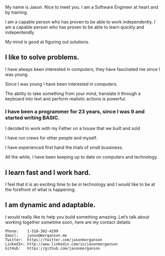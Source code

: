 My name is Jason. Nice to meet you. I am a Software Engineer at heart and by training.

I am a capable person who has proven to be able to work independently.
I am a capable person who has proven to be able to learn quickly and indepentendly

My mind is good at figuring out solutions.

## I like to solve problems.

I have always been interested in computers, they have fascinated me since I was young.

Since I was young I have been interested in computers.

The ability to take something from your mind, translate it through a keyboard into text and perform realistic actions is powerful.

### I have been a programmer for 23 years, since I was 9 and started writing BASIC.

I decided to work with my Father on a house that we built and sold   

I have run crews for other people and myself.

I have experienced first hand the trials of small bussiness.  

All the while, I have been keeping up to date on computers and technology.

## I learn fast and I work hard.

I feel that it is an exciting time to be in technology and I would like to be at the forefront of what is happening.

## I am dynamic and adaptable.


I would really like to help you build something amazing. Let’s talk about working together sometime soon, here are my contact details:

```
Phone:    1-518-302-4299
Email:    jason@morganson.me
Twitter:  https://twitter.com/jasonmorganson
LinkedIn: http://www.linkedin.com/in/jasonmorganson
GitHub:   https://github.com/jasonmorganson
```
